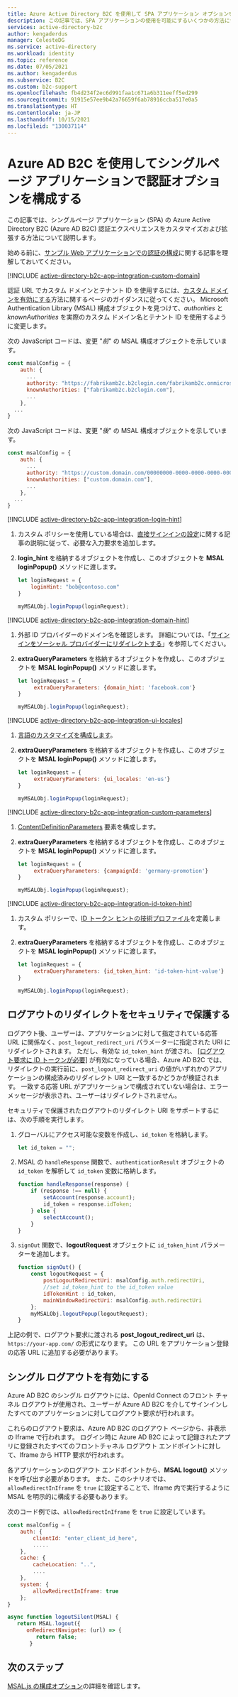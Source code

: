 ```yaml
---
title: Azure Active Directory B2C を使用して SPA アプリケーション オプションを有効にする
description: この記事では、SPA アプリケーションの使用を可能にするいくつかの方法について説明します。
services: active-directory-b2c
author: kengaderdus
manager: CelesteDG
ms.service: active-directory
ms.workload: identity
ms.topic: reference
ms.date: 07/05/2021
ms.author: kengaderdus
ms.subservice: B2C
ms.custom: b2c-support
ms.openlocfilehash: fb4d234f2ec6d991faa1c671a6b311eeff5ed299
ms.sourcegitcommit: 91915e57ee9b42a76659f6ab78916ccba517e0a5
ms.translationtype: HT
ms.contentlocale: ja-JP
ms.lasthandoff: 10/15/2021
ms.locfileid: "130037114"
---
```

# <a name="configure-authentication-options-in-a-single-page-application-by-using-azure-ad-b2c"></a>Azure AD B2C を使用してシングルページ アプリケーションで認証オプションを構成する

この記事では、シングルページ アプリケーション (SPA) の Azure Active Directory B2C (Azure AD B2C) 認証エクスペリエンスをカスタマイズおよび拡張する方法について説明します。 

始める前に、[サンプル Web アプリケーションでの認証の構成](configure-authentication-sample-spa-app.md)に関する記事を理解しておいてください。

[!INCLUDE [active-directory-b2c-app-integration-custom-domain](../../includes/active-directory-b2c-app-integration-custom-domain.md)]

認証 URL でカスタム ドメインとテナント ID を使用するには、[カスタム ドメインを有効にする](custom-domain.md)方法に関するページのガイダンスに従ってください。 Microsoft Authentication Library (MSAL) 構成オブジェクトを見つけて、*authorities* と *knownAuthorities* を実際のカスタム ドメイン名とテナント ID を使用するように変更します。

次の JavaScript コードは、変更 "*前*" の MSAL 構成オブジェクトを示しています。 

```Javascript
const msalConfig = {
    auth: {
      ...
      authority: "https://fabrikamb2c.b2clogin.com/fabrikamb2c.onmicrosoft.com/B2C_1_susi",
      knownAuthorities: ["fabrikamb2c.b2clogin.com"],
      ...
    },
  ...
}
```  

次の JavaScript コードは、変更 "*後*" の MSAL 構成オブジェクトを示しています。 

```Javascript
const msalConfig = {
    auth: {
      ...
      authority: "https://custom.domain.com/00000000-0000-0000-0000-000000000000/B2C_1_susi",
      knownAuthorities: ["custom.domain.com"],
      ...
    },
  ...
}
```  

[!INCLUDE [active-directory-b2c-app-integration-login-hint](../../includes/active-directory-b2c-app-integration-login-hint.md)]

1. カスタム ポリシーを使用している場合は、[直接サインインの設定](direct-signin.md#prepopulate-the-sign-in-name)に関する記事の説明に従って、必要な入力要求を追加します。 
1. **login_hint** を格納するオブジェクトを作成し、このオブジェクトを **MSAL loginPopup()** メソッドに渡します。

    ```javascript
    let loginRequest = {
        loginHint: "bob@contoso.com"
    }
    
    myMSALObj.loginPopup(loginRequest);
    ```

[!INCLUDE [active-directory-b2c-app-integration-domain-hint](../../includes/active-directory-b2c-app-integration-domain-hint.md)]

1. 外部 ID プロバイダーのドメイン名を確認します。 詳細については、「[サインインをソーシャル プロバイダーにリダイレクトする](direct-signin.md#redirect-sign-in-to-a-social-provider)」を参照してください。 
1. **extraQueryParameters** を格納するオブジェクトを作成し、このオブジェクトを **MSAL loginPopup()** メソッドに渡します。

    ```javascript
    let loginRequest = {
         extraQueryParameters: {domain_hint: 'facebook.com'}
    }
    
    myMSALObj.loginPopup(loginRequest);
    ```

[!INCLUDE [active-directory-b2c-app-integration-ui-locales](../../includes/active-directory-b2c-app-integration-ui-locales.md)]

1. [言語のカスタマイズを構成します](language-customization.md)。
1. **extraQueryParameters** を格納するオブジェクトを作成し、このオブジェクトを **MSAL loginPopup()** メソッドに渡します。

    ```javascript
    let loginRequest = {
         extraQueryParameters: {ui_locales: 'en-us'}
    }
    
    myMSALObj.loginPopup(loginRequest);
    ```

[!INCLUDE [active-directory-b2c-app-integration-custom-parameters](../../includes/active-directory-b2c-app-integration-custom-parameters.md)]

1. [ContentDefinitionParameters](customize-ui-with-html.md#configure-dynamic-custom-page-content-uri) 要素を構成します。
1. **extraQueryParameters** を格納するオブジェクトを作成し、このオブジェクトを **MSAL loginPopup()** メソッドに渡します。

    ```javascript
    let loginRequest = {
         extraQueryParameters: {campaignId: 'germany-promotion'}
    }
    
    myMSALObj.loginPopup(loginRequest);
    ```

[!INCLUDE [active-directory-b2c-app-integration-id-token-hint](../../includes/active-directory-b2c-app-integration-id-token-hint.md)]

1. カスタム ポリシーで、[ID トークン ヒントの技術プロファイル](id-token-hint.md)を定義します。
1. **extraQueryParameters** を格納するオブジェクトを作成し、このオブジェクトを **MSAL loginPopup()** メソッドに渡します。

    ```javascript
    let loginRequest = {
         extraQueryParameters: {id_token_hint: 'id-token-hint-value'}
    }
    
    myMSALObj.loginPopup(loginRequest);
    ```

## <a name="secure-your-logout-redirect"></a>ログアウトのリダイレクトをセキュリティで保護する

ログアウト後、ユーザーは、アプリケーションに対して指定されている応答 URL に関係なく、`post_logout_redirect_uri` パラメーターに指定された URI にリダイレクトされます。 ただし、有効な `id_token_hint` が渡され、 [[ログアウト要求に ID トークンが必要]](session-behavior.md#secure-your-logout-redirect) が有効になっている場合、Azure AD B2C では、リダイレクトの実行前に、`post_logout_redirect_uri` の値がいずれかのアプリケーションの構成済みのリダイレクト URI と一致するかどうかが検証されます。 一致する応答 URL がアプリケーションで構成されていない場合は、エラー メッセージが表示され、ユーザーはリダイレクトされません。

セキュリティで保護されたログアウトのリダイレクト URI をサポートするには、次の手順を実行します。

1. グローバルにアクセス可能な変数を作成し、`id_token` を格納します。
    ```javascript
    let id_token = "";
    ```
    
1. MSAL の `handleResponse` 関数で、`authenticationResult` オブジェクトの `id_token` を解析して `id_token` 変数に格納します。
    ```javascript
    function handleResponse(response) {
        if (response !== null) {
            setAccount(response.account);
            id_token = response.idToken;
        } else {
            selectAccount();
        }
    }
    ```
    
1. `signOut` 関数で、**logoutRequest** オブジェクトに `id_token_hint` パラメーターを追加します。
    ```javascript
    function signOut() {
        const logoutRequest = {
            postLogoutRedirectUri: msalConfig.auth.redirectUri,
            //set id_token_hint to the id_token value
            idTokenHint : id_token,
            mainWindowRedirectUri: msalConfig.auth.redirectUri
        };
        myMSALObj.logoutPopup(logoutRequest);
    }
    ```

上記の例で、ログアウト要求に渡される **post_logout_redirect_uri** は、`https://your-app.com/` の形式になります。 この URL をアプリケーション登録の応答 URL に追加する必要があります。

## <a name="enable-single-logout"></a>シングル ログアウトを有効にする

Azure AD B2C のシングル ログアウトには、OpenId Connect のフロント チャネル ログアウトが使用され、ユーザーが Azure AD B2C を介してサインインしたすべてのアプリケーションに対してログアウト要求が行われます。

これらのログアウト要求は、Azure AD B2C のログアウト ページから、非表示の Iframe で行われます。 ログイン時に Azure AD B2C によって記録されたアプリに登録されたすべてのフロントチャネル ログアウト エンドポイントに対して、Iframe から HTTP 要求が行われます。 

各アプリケーションのログアウト エンドポイントから、**MSAL logout()** メソッドを呼び出す必要があります。 また、このシナリオでは、`allowRedirectInIframe` を `true` に設定することで、Iframe 内で実行するように MSAL を明示的に構成する必要もあります。

次のコード例では、`allowRedirectInIframe` を `true` に設定しています。

```javascript
const msalConfig = {
    auth: {
        clientId: "enter_client_id_here",
        .....
    },
    cache: {
        cacheLocation: "..",
        ....
    },
    system: {
        allowRedirectInIframe: true
    };
}

async function logoutSilent(MSAL) {
   return MSAL.logout({
      onRedirectNavigate: (url) => {
         return false;
       }
```

## <a name="next-steps"></a>次のステップ

[MSAL.js の構成オプション](https://github.com/AzureAD/microsoft-authentication-library-for-js/blob/dev/lib/msal-browser/docs/configuration.md)の詳細を確認します。
